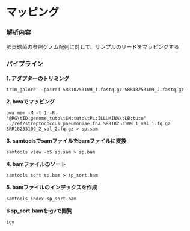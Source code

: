 # マッピング

### 解析内容
肺炎球菌の参照ゲノム配列に対して、サンプルのリードをマッピングする

### パイプライン

**1. アダプターのトリミング**   
```
trim_galore --paired SRR18253109_1.fastq.gz SRR18253109_2.fastq.gz
```

**2. bwaでマッピング**  
```
bwa mem -M -t 1 -R "@RG\tID:genome_tuto\tSM:tuto\tPL:ILLUMINA\tLB:tuto" ../ref/streptococcus_pneumoniae.fna SRR18253109_1_val_1.fq.gz SRR18253109_2_val_2.fq.gz > sp.sam
```

**3. samtoolsでsamファイルをbamファイルに変換**
```
samtools view -bS sp.sam > sp.bam
```

**4. bamファイルのソート**
```
samtools sort sp.bam > sp_sort.bam
```

**5. bamファイルのインデックスを作成**
```
samtools index sp_sort.bam
```

**6 sp_sort.bamをigvで閲覧**
```
igv
```


